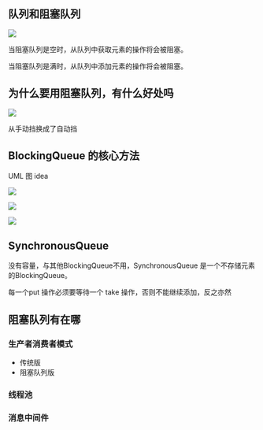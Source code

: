 ## 队列和阻塞队列

![](/Users/starfish/Desktop/截屏2020-04-04上午11.00.18.png)



当阻塞队列是空时，从队列中获取元素的操作将会被阻塞。

当阻塞队列是满时，从队列中添加元素的操作将会被阻塞。



## 为什么要用阻塞队列，有什么好处吗

![](/Users/starfish/Desktop/截屏2020-04-04上午11.04.19.png)

从手动挡换成了自动挡





## BlockingQueue 的核心方法

UML 图  idea





![](/Users/starfish/Desktop/截屏2020-04-04上午11.10.23.png)





![](/Users/starfish/Desktop/截屏2020-04-04上午11.19.41.png)







![](/Users/starfish/Desktop/截屏2020-04-04上午11.43.35.png)









## SynchronousQueue

没有容量，与其他BlockingQueue不用，SynchronousQueue 是一个不存储元素的BlockingQueue。

每一个put 操作必须要等待一个 take 操作，否则不能继续添加，反之亦然





## 阻塞队列有在哪

### 生产者消费者模式

- 传统版
- 阻塞队列版

### 线程池

### 消息中间件